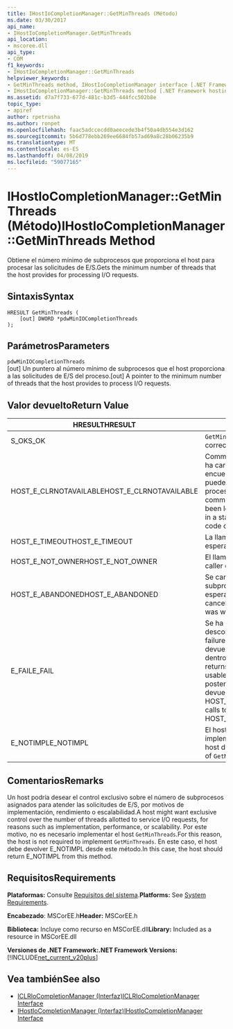 ```yaml
---
title: IHostIoCompletionManager::GetMinThreads (Método)
ms.date: 03/30/2017
api_name:
- IHostIoCompletionManager.GetMinThreads
api_location:
- mscoree.dll
api_type:
- COM
f1_keywords:
- IHostIoCompletionManager::GetMinThreads
helpviewer_keywords:
- GetMinThreads method, IHostIoCompletionManager interface [.NET Framework hosting]
- IHostIoCompletionManager::GetMinThreads method [.NET Framework hosting]
ms.assetid: d7a7f733-677d-481c-b3d5-444fcc502b8e
topic_type:
- apiref
author: rpetrusha
ms.author: ronpet
ms.openlocfilehash: faac5adccecdd0aeecede3b4f50a4db554e3d162
ms.sourcegitcommit: 5b6d778ebb269ee6684fb57ad69a8c28b06235b9
ms.translationtype: MT
ms.contentlocale: es-ES
ms.lasthandoff: 04/08/2019
ms.locfileid: "59077165"
---
```

# <a name="ihostiocompletionmanagergetminthreads-method"></a><span data-ttu-id="2c88b-102">IHostIoCompletionManager::GetMinThreads (Método)</span><span class="sxs-lookup"><span data-stu-id="2c88b-102">IHostIoCompletionManager::GetMinThreads Method</span></span>
<span data-ttu-id="2c88b-103">Obtiene el número mínimo de subprocesos que proporciona el host para procesar las solicitudes de E/S.</span><span class="sxs-lookup"><span data-stu-id="2c88b-103">Gets the minimum number of threads that the host provides for processing I/O requests.</span></span>  
  
## <a name="syntax"></a><span data-ttu-id="2c88b-104">Sintaxis</span><span class="sxs-lookup"><span data-stu-id="2c88b-104">Syntax</span></span>  
  
```  
HRESULT GetMinThreads (  
    [out] DWORD *pdwMinIOCompletionThreads  
);  
```  
  
## <a name="parameters"></a><span data-ttu-id="2c88b-105">Parámetros</span><span class="sxs-lookup"><span data-stu-id="2c88b-105">Parameters</span></span>  
 `pdwMinIOCompletionThreads`  
 <span data-ttu-id="2c88b-106">[out] Un puntero al número mínimo de subprocesos que el host proporciona a las solicitudes de E/S del proceso.</span><span class="sxs-lookup"><span data-stu-id="2c88b-106">[out] A pointer to the minimum number of threads that the host provides to process I/O requests.</span></span>  
  
## <a name="return-value"></a><span data-ttu-id="2c88b-107">Valor devuelto</span><span class="sxs-lookup"><span data-stu-id="2c88b-107">Return Value</span></span>  
  
|<span data-ttu-id="2c88b-108">HRESULT</span><span class="sxs-lookup"><span data-stu-id="2c88b-108">HRESULT</span></span>|<span data-ttu-id="2c88b-109">Descripción</span><span class="sxs-lookup"><span data-stu-id="2c88b-109">Description</span></span>|  
|-------------|-----------------|  
|<span data-ttu-id="2c88b-110">S_OK</span><span class="sxs-lookup"><span data-stu-id="2c88b-110">S_OK</span></span>|`GetMinThreads` <span data-ttu-id="2c88b-111">se devolvió correctamente.</span><span class="sxs-lookup"><span data-stu-id="2c88b-111">returned successfully.</span></span>|  
|<span data-ttu-id="2c88b-112">HOST_E_CLRNOTAVAILABLE</span><span class="sxs-lookup"><span data-stu-id="2c88b-112">HOST_E_CLRNOTAVAILABLE</span></span>|<span data-ttu-id="2c88b-113">Common language runtime (CLR) no se ha cargado en un proceso o el CLR se encuentra en un estado en el que no se puede ejecutar código administrado o procesar la llamada correctamente.</span><span class="sxs-lookup"><span data-stu-id="2c88b-113">The common language runtime (CLR) has not been loaded into a process, or the CLR is in a state in which it cannot run managed code or process the call successfully.</span></span>|  
|<span data-ttu-id="2c88b-114">HOST_E_TIMEOUT</span><span class="sxs-lookup"><span data-stu-id="2c88b-114">HOST_E_TIMEOUT</span></span>|<span data-ttu-id="2c88b-115">La llamada ha agotado el tiempo de espera.</span><span class="sxs-lookup"><span data-stu-id="2c88b-115">The call timed out.</span></span>|  
|<span data-ttu-id="2c88b-116">HOST_E_NOT_OWNER</span><span class="sxs-lookup"><span data-stu-id="2c88b-116">HOST_E_NOT_OWNER</span></span>|<span data-ttu-id="2c88b-117">El llamador no posee el bloqueo.</span><span class="sxs-lookup"><span data-stu-id="2c88b-117">The caller does not own the lock.</span></span>|  
|<span data-ttu-id="2c88b-118">HOST_E_ABANDONED</span><span class="sxs-lookup"><span data-stu-id="2c88b-118">HOST_E_ABANDONED</span></span>|<span data-ttu-id="2c88b-119">Se canceló un evento mientras un subproceso bloqueado o fibra estaba esperando en ella.</span><span class="sxs-lookup"><span data-stu-id="2c88b-119">An event was canceled while a blocked thread or fiber was waiting on it.</span></span>|  
|<span data-ttu-id="2c88b-120">E_FAIL</span><span class="sxs-lookup"><span data-stu-id="2c88b-120">E_FAIL</span></span>|<span data-ttu-id="2c88b-121">Se ha producido un error irrecuperable desconocido.</span><span class="sxs-lookup"><span data-stu-id="2c88b-121">An unknown catastrophic failure occurred.</span></span> <span data-ttu-id="2c88b-122">Cuando un método devuelve E_FAIL, CLR ya no es utilizable dentro del proceso.</span><span class="sxs-lookup"><span data-stu-id="2c88b-122">When a method returns E_FAIL, the CLR is no longer usable within the process.</span></span> <span data-ttu-id="2c88b-123">Las llamadas posteriores a métodos de hospedaje devuelven HOST_E_CLRNOTAVAILABLE.</span><span class="sxs-lookup"><span data-stu-id="2c88b-123">Subsequent calls to hosting methods return HOST_E_CLRNOTAVAILABLE.</span></span>|  
|<span data-ttu-id="2c88b-124">E_NOTIMPL</span><span class="sxs-lookup"><span data-stu-id="2c88b-124">E_NOTIMPL</span></span>|<span data-ttu-id="2c88b-125">El host no proporciona una implementación de `GetMinThreads`.</span><span class="sxs-lookup"><span data-stu-id="2c88b-125">The host does not provide an implementation of `GetMinThreads`.</span></span>|  
  
## <a name="remarks"></a><span data-ttu-id="2c88b-126">Comentarios</span><span class="sxs-lookup"><span data-stu-id="2c88b-126">Remarks</span></span>  
 <span data-ttu-id="2c88b-127">Un host podría desear el control exclusivo sobre el número de subprocesos asignados para atender las solicitudes de E/S, por motivos de implementación, rendimiento o escalabilidad.</span><span class="sxs-lookup"><span data-stu-id="2c88b-127">A host might want exclusive control over the number of threads allotted to service I/O requests, for reasons such as implementation, performance, or scalability.</span></span> <span data-ttu-id="2c88b-128">Por este motivo, no es necesario implementar el host `GetMinThreads`.</span><span class="sxs-lookup"><span data-stu-id="2c88b-128">For this reason, the host is not required to implement `GetMinThreads`.</span></span> <span data-ttu-id="2c88b-129">En este caso, el host debe devolver E_NOTIMPL desde este método.</span><span class="sxs-lookup"><span data-stu-id="2c88b-129">In this case, the host should return E_NOTIMPL from this method.</span></span>  
  
## <a name="requirements"></a><span data-ttu-id="2c88b-130">Requisitos</span><span class="sxs-lookup"><span data-stu-id="2c88b-130">Requirements</span></span>  
 <span data-ttu-id="2c88b-131">**Plataformas:** Consulte [Requisitos del sistema](../../../../docs/framework/get-started/system-requirements.md).</span><span class="sxs-lookup"><span data-stu-id="2c88b-131">**Platforms:** See [System Requirements](../../../../docs/framework/get-started/system-requirements.md).</span></span>  
  
 <span data-ttu-id="2c88b-132">**Encabezado**: MSCorEE.h</span><span class="sxs-lookup"><span data-stu-id="2c88b-132">**Header:** MSCorEE.h</span></span>  
  
 <span data-ttu-id="2c88b-133">**Biblioteca:** Incluye como recurso en MSCorEE.dll</span><span class="sxs-lookup"><span data-stu-id="2c88b-133">**Library:** Included as a resource in MSCorEE.dll</span></span>  
  
 **<span data-ttu-id="2c88b-134">Versiones de .NET Framework:</span><span class="sxs-lookup"><span data-stu-id="2c88b-134">.NET Framework Versions:</span></span>** [!INCLUDE[net_current_v20plus](../../../../includes/net-current-v20plus-md.md)]  
  
## <a name="see-also"></a><span data-ttu-id="2c88b-135">Vea también</span><span class="sxs-lookup"><span data-stu-id="2c88b-135">See also</span></span>

- [<span data-ttu-id="2c88b-136">ICLRIoCompletionManager (Interfaz)</span><span class="sxs-lookup"><span data-stu-id="2c88b-136">ICLRIoCompletionManager Interface</span></span>](../../../../docs/framework/unmanaged-api/hosting/iclriocompletionmanager-interface.md)
- [<span data-ttu-id="2c88b-137">IHostIoCompletionManager (Interfaz)</span><span class="sxs-lookup"><span data-stu-id="2c88b-137">IHostIoCompletionManager Interface</span></span>](../../../../docs/framework/unmanaged-api/hosting/ihostiocompletionmanager-interface.md)
